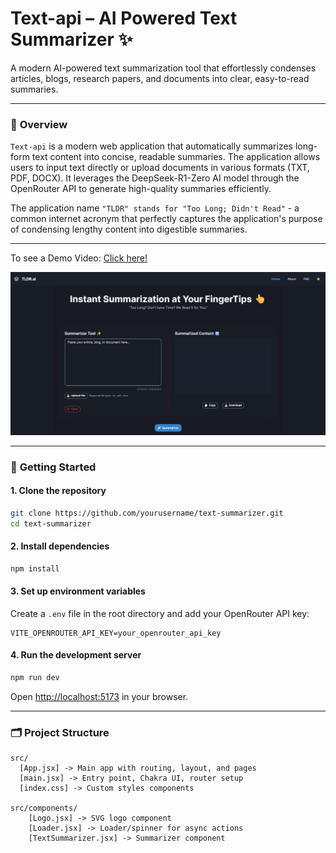 # Text-api – AI Powered Text Summarizer ✨

A modern AI-powered text summarization tool that effortlessly condenses articles, blogs, research papers, and documents into clear, easy-to-read summaries.

---
### 📖 **Overview**
`Text-api` is a modern web application that automatically summarizes long-form text content into concise, readable summaries. The application allows users to input text directly or upload documents in various formats (TXT, PDF, DOCX). It leverages the DeepSeek-R1-Zero AI model through the OpenRouter API to generate high-quality summaries efficiently.

The application name `"TLDR" stands for "Too Long; Didn't Read"` - a common internet acronym that perfectly captures the application's purpose of condensing lengthy content into digestible summaries.

---
To see a Demo Video: [Click here!](https://drive.google.com/file/d/14E3znpa1STYyNmBrkbtDQXv5_tWpiBfU/view?usp=drive_link)

![TLDR.ai Homepage](assets/homepage.png) 

---

### 🚀 **Getting Started**

#### 1. **Clone the repository**

```bash
git clone https://github.com/yourusername/text-summarizer.git
cd text-summarizer
```

#### 2. **Install dependencies**

```bash
npm install
```

#### 3. **Set up environment variables**

Create a `.env` file in the root directory and add your OpenRouter API key:

```
VITE_OPENROUTER_API_KEY=your_openrouter_api_key
```


#### 4. **Run the development server**

```bash
npm run dev
```

Open [http://localhost:5173](http://localhost:5173) in your browser.

---

### 🗂️ **Project Structure**

```
src/
  [App.jsx] -> Main app with routing, layout, and pages
  [main.jsx] -> Entry point, Chakra UI, router setup
  [index.css] -> Custom styles components

src/components/ 
    [Logo.jsx] -> SVG logo component
    [Loader.jsx] -> Loader/spinner for async actions
    [TextSummarizer.jsx] -> Summarizer component
```

